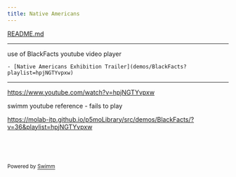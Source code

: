 ```yaml
---
title: Native Americans
---
```


<SwmPath>[README.md](/README.md)</SwmPath>

<SwmSnippet path="/src/README.md" line="17">

---

use of BlackFacts youtube video player&nbsp;

```
- [Native Americans Exhibition Trailer](demos/BlackFacts?playlist=hpjNGTYvpxw)
```

---

</SwmSnippet>

<https://www.youtube.com/watch?v=hpjNGTYvpxw>

swimm youtube reference - fails to play

<https://molab-itp.github.io/p5moLibrary/src/demos/BlackFacts/?v=36&playlist=hpjNGTYvpxw>

&nbsp;

&nbsp;

<SwmMeta version="3.0.0" repo-id="Z2l0aHViJTNBJTNBcDVtb0xpYnJhcnklM0ElM0Ftb2xhYi1pdHA=" repo-name="p5moLibrary"><sup>Powered by [Swimm](https://app.swimm.io/)</sup></SwmMeta>
